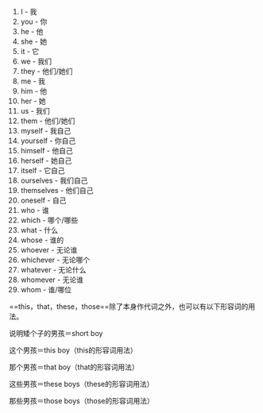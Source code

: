 1. I - 我
2. you - 你
3. he - 他
4. she - 她
5. it - 它
6. we - 我们
7. they - 他们/她们
8. me - 我
9. him - 他
10. her - 她
11. us - 我们
12. them - 他们/她们
13. myself - 我自己
14. yourself - 你自己
15. himself - 他自己
16. herself - 她自己
17. itself - 它自己
18. ourselves - 我们自己
19. themselves - 他们自己
20. oneself - 自己
21. who - 谁
22. which - 哪个/哪些
23. what - 什么
24. whose - 谁的
25. whoever - 无论谁
26. whichever - 无论哪个
27. whatever - 无论什么
28. whomever - 无论谁
29. whom - 谁/哪位



==this，that，these，those==除了本身作代词之外，也可以有以下形容词的用法。

说明矮个子的男孩＝short boy

这个男孩＝this boy（this的形容词用法）

那个男孩＝that boy（that的形容词用法）

这些男孩＝these boys（these的形容词用法）

那些男孩＝those boys（those的形容词用法）